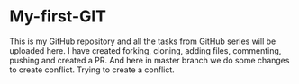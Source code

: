 # My-first-GIT
This is my GitHub repository and all the tasks from GitHub series will be uploaded here.
I have created forking, cloning, adding files, commenting, pushing and created a PR. And here in master branch we do some changes to create conflict.
Trying to create a conflict.
